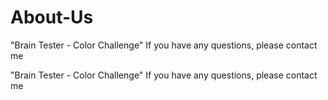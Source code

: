 # About-Us
"Brain Tester - Color Challenge" If you have any questions, please contact me


"Brain Tester - Color Challenge" If you have any questions, please contact me
